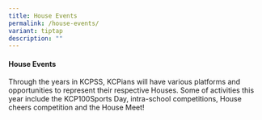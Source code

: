 ```yaml
---
title: House Events
permalink: /house-events/
variant: tiptap
description: ""
---
```

<h4>House Events</h4>
<p>Through the years in KCPSS, KCPians will have various platforms and opportunities
to represent their respective Houses. Some of activities this year include
the KCP100Sports Day, intra-school competitions, House cheers competition
and the House Meet!</p>